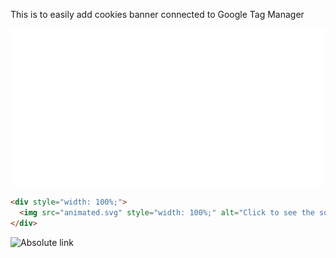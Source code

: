 This is to easily add cookies banner connected to Google Tag Manager

![Flask-Cookies example](cookies.svg)

```html
<div style="width: 100%;">
  <img src="animated.svg" style="width: 100%;" alt="Click to see the source">
</div>
```
![Absolute link](https://olive-carole-69.tiiny.site)
